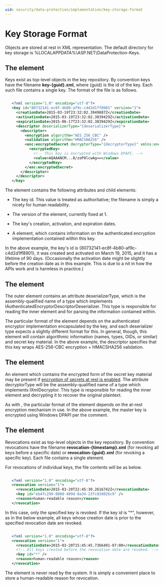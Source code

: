 ```yaml
---
uid: security/data-protection/implementation/key-storage-format
---
```

<a name=data-protection-implementation-key-storage-format></a>

# Key Storage Format

Objects are stored at rest in XML representation. The default directory for key storage is %LOCALAPPDATA%\ASP.NET\DataProtection-Keys\.

## The <key> element

Keys exist as top-level objects in the key repository. By convention keys have the filename **key-{guid}.xml**, where {guid} is the id of the key. Each such file contains a single key. The format of the file is as follows.

<!-- literal_block {"ids": [], "linenos": false, "xml:space": "preserve", "language": "xml"} -->

````xml

   <?xml version="1.0" encoding="utf-8"?>
   <key id="80732141-ec8f-4b80-af9c-c4d2d1ff8901" version="1">
     <creationDate>2015-03-19T23:32:02.3949887Z</creationDate>
     <activationDate>2015-03-19T23:32:02.3839429Z</activationDate>
     <expirationDate>2015-06-17T23:32:02.3839429Z</expirationDate>
     <descriptor deserializerType="{deserializerType}">
       <descriptor>
         <encryption algorithm="AES_256_CBC" />
         <validation algorithm="HMACSHA256" />
         <enc:encryptedSecret decryptorType="{decryptorType}" xmlns:enc="...">
           <encryptedKey>
             <!-- This key is encrypted with Windows DPAPI. -->
             <value>AQAAANCM...8/zeP8lcwAg==</value>
           </encryptedKey>
         </enc:encryptedSecret>
       </descriptor>
     </descriptor>
   </key>
   ````

The <key> element contains the following attributes and child elements:

* The key id. This value is treated as authoritative; the filename is simply a nicety for human readability.

* The version of the <key> element, currently fixed at 1.

* The key's creation, activation, and expiration dates.

* A <descriptor> element, which contains information on the authenticated encryption implementation contained within this key.

In the above example, the key's id is {80732141-ec8f-4b80-af9c-c4d2d1ff8901}, it was created and activated on March 19, 2015, and it has a lifetime of 90 days. (Occasionally the activation date might be slightly before the creation date as in this example. This is due to a nit in how the APIs work and is harmless in practice.)

## The <descriptor> element

The outer <descriptor> element contains an attribute deserializerType, which is the assembly-qualified name of a type which implements IAuthenticatedEncryptorDescriptorDeserializer. This type is responsible for reading the inner <descriptor> element and for parsing the information contained within.

The particular format of the <descriptor> element depends on the authenticated encryptor implementation encapsulated by the key, and each deserializer type expects a slightly different format for this. In general, though, this element will contain algorithmic information (names, types, OIDs, or similar) and secret key material. In the above example, the descriptor specifies that this key wraps AES-256-CBC encryption + HMACSHA256 validation.

## The <encryptedSecret> element

An <encryptedSecret> element which contains the encrypted form of the secret key material may be present if [encryption of secrets at rest is enabled](key-encryption-at-rest.md#data-protection-implementation-key-encryption-at-rest.md). The attribute decryptorType will be the assembly-qualified name of a type which implements IXmlDecryptor. This type is responsible for reading the inner <encryptedKey> element and decrypting it to recover the original plaintext.

As with <descriptor>, the particular format of the <encryptedSecret> element depends on the at-rest encryption mechanism in use. In the above example, the master key is encrypted using Windows DPAPI per the comment.

## The <revocation> element

Revocations exist as top-level objects in the key repository. By convention revocations have the filename **revocation-{timestamp}.xml** (for revoking all keys before a specific date) or **revocation-{guid}.xml** (for revoking a specific key). Each file contains a single <revocation> element.

For revocations of individual keys, the file contents will be as below.

<!-- literal_block {"ids": [], "linenos": false, "xml:space": "preserve", "language": "xml"} -->

````xml

   <?xml version="1.0" encoding="utf-8"?>
   <revocation version="1">
     <revocationDate>2015-03-20T22:45:30.2616742Z</revocationDate>
     <key id="eb4fc299-8808-409d-8a34-23fc83d026c9" />
     <reason>human-readable reason</reason>
   </revocation>
   ````

In this case, only the specified key is revoked. If the key id is "*", however, as in the below example, all keys whose creation date is prior to the specified revocation date are revoked.

<!-- literal_block {"ids": [], "linenos": false, "xml:space": "preserve", "language": "xml"} -->

````xml

   <?xml version="1.0" encoding="utf-8"?>
   <revocation version="1">
     <revocationDate>2015-03-20T15:45:45.7366491-07:00</revocationDate>
     <!-- All keys created before the revocation date are revoked. -->
     <key id="*" />
     <reason>human-readable reason</reason>
   </revocation>
   ````

The <reason> element is never read by the system. It is simply a convenient place to store a human-readable reason for revocation.

